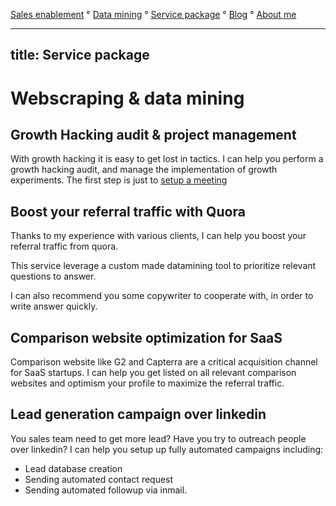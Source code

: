 [Sales enablement](index.md) ° [Data mining](webscraping.md) ° [Service package](package.md) ° [Blog](blog.md) ° [About me](https://www.linkedin.com/in/fabian-maume-409b1830/?locale=en_US)

---
title: Service package
---

Webscraping & data mining
=====

## Growth Hacking audit & project management
With growth hacking it is easy to get lost in tactics. I can help you perform a growth hacking audit, and manage the implementation of growth experiments. 
The first step is just to [setup a meeting](https://calendly.com/growth-hack/)

## Boost your referral traffic with Quora
Thanks to my experience with various clients, I can help you boost your referral traffic from quora.

This service leverage a custom made datamining tool to prioritize relevant questions to answer.

I can also recommend you some copywriter to cooperate with, in order to write answer quickly.

## Comparison website optimization for SaaS
Comparison website like G2 and Capterra are a critical acquisition channel for SaaS startups. I can help you get listed on all relevant comparison websites and optimism your profile to maximize the referral traffic.

## Lead generation campaign over linkedin
You sales team need to get more lead? Have you try to outreach people over linkedin?
I can help you setup up fully automated campaigns including:
- Lead database creation
- Sending automated contact request
- Sending automated followup via inmail.
